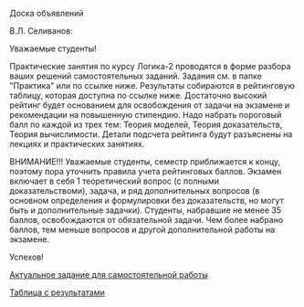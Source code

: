 Доска объявлений 

В.Л. Селиванов:

Уважаемые студенты!

Практические занятия по курсу Логика-2 проводятся в форме разбора ваших решений самостоятельных заданий. Задания см. в папке "Практика" или по ссылке ниже. Результаты собираются в рейтинговую таблицу, которая доступна по ссылке ниже. Достаточно высокий рейтинг будет основанием для освобождения от задачи на экзамене и рекомендации на повышенную стипендию. Надо набрать пороговый балл по каждой из трех тем: Теория моделей, Теория доказательств, Теория вычислимости. Детали подсчета рейтинга будут разъяснены на лекциях и практических занятиях.

ВНИМАНИЕ!!! Уважаемые студенты, семестр приближается к концу, поэтому пора уточнить правила учета рейтинговых баллов. Экзамен включает в себя 1 теоретический вопрос (с полными доказательствоми), задача, и ряд дополнительных вопросов (в основном определения и формулировки без доказательств, но могут быть и дополнительные задачки). Студенты, набравшие не менее 35 баллов, освобождаются от обязательной задачи. Чем более набрано баллов, тем меньше вопросов и другой дополнительной работы на экзамене.

Успехов!

  
[Актуальное задание для самостоятельной работы](https://docs.yandex.ru/docs/view?url=ya-disk%3A%2F%2F%2Fdisk%2FLogic2-2023%2Ftask12.pdf&name=task12.pdf&uid=1130000047699803&nosw=1)

[Таблица с результатами](https://docs.google.com/spreadsheets/d/1nO0-SeE6pCi0vht6oQ3mGaXVSdi1tb7ycBu6DyuDTxI/edit#gid=0)



